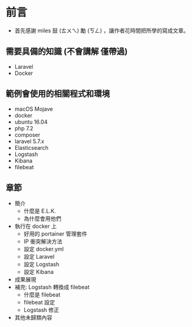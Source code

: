 # 前言

* 首先感謝 miles 鼓 \(ㄊㄨㄟ\) 勵 \(ㄎㄥ\) ，讓作者花時間把所學的寫成文章。

## 需要具備的知識 \(不會講解 僅帶過\)

* Laravel
* Docker

## 範例會使用的相關程式和環境

* macOS Mojave
* docker
* ubuntu 16.04
* php 7.2
* composer
* laravel 5.7.x
* Elasticsearch
* Logstash
* Kibana 
* filebeat

## 章節

* 簡介
  * 什麼是 E.L.K.
  * 為什麼會用他們
* 執行在 docker 上
  * 好用的 portainer 管理套件
  * IP 衝突解決方法
  * 設定 docker.yml
  * 設定 Laravel
  * 設定 Logstash
  * 設定 Kibana
* 成果展現
* 補充: Logstash 轉換成 filebeat
  * 什麼是 filebeat
  * filebeat 設定
  * Logstash 修正
* 其他未歸類內容

